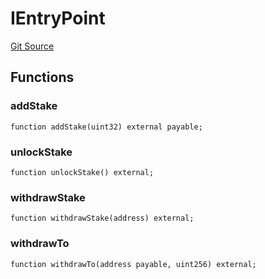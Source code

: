 # IEntryPoint
[Git Source](https://github.com/NaniDAO/accounts/blob/7d03f63f38e077f2bb76ec4063f510608c363fc3/src/paymasters/NEETH.sol)


## Functions
### addStake


```solidity
function addStake(uint32) external payable;
```

### unlockStake


```solidity
function unlockStake() external;
```

### withdrawStake


```solidity
function withdrawStake(address) external;
```

### withdrawTo


```solidity
function withdrawTo(address payable, uint256) external;
```


